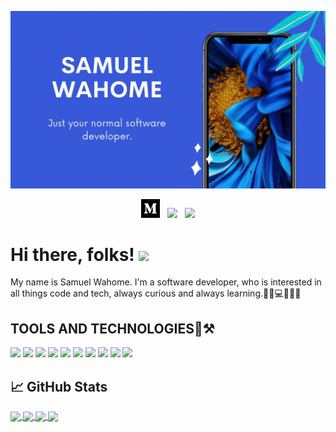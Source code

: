 <!-- [![Header](https://raw.githubusercontent.com/Samuel-dot-cloud/Samuel-dot-cloud/master/pics/header.png?raw=true)](https://samuel-dot-cloud.github.io/portfolio-v1/#me) -->

<!-- <a href="https://samuel-dot-cloud.github.io/portfolio-v1/#me"><img height="100%" width="100%" src="pics/header.gif"></a> -->

[![Header](https://github.com/Samuel-dot-cloud/Samuel-dot-cloud/blob/master/pics/header.gif "Header")](https://samuel-dot-cloud.github.io/portfolio-v1/#me)



<p align='center'>
<a href="https://medium.com/@samuelwahome"><img height="30" src="https://github.com/Samuel-dot-cloud/Samuel-dot-cloud/blob/master/pics/medium.png"></a>&nbsp;&nbsp;
<a href="https://twitter.com/samuelwahome_"><img height="30" src="https://github.com/WaylonWalker/WaylonWalker/blob/main/icon/twitter.png?raw=true"></a>&nbsp;&nbsp;
<a href="https://www.linkedin.com/in/samuel-wahome-571a1a1b0/"><img height="30" src="https://github.com/WaylonWalker/WaylonWalker/blob/main/icon/linkedin.png?raw=true"></a>
</p>

# Hi there, folks! <img src="https://raw.githubusercontent.com/MartinHeinz/MartinHeinz/master/wave.gif" width="30px">
My name is Samuel Wahome. I'm a software developer, who is interested in all things code and tech, always curious and always learning.:technologist::computer::kenya:🥇

## TOOLS AND TECHNOLOGIES:wrench::hammer_and_pick:
![](https://img.shields.io/badge/OS-Linux-informational?style=flat&logo=linux&logoColor=white&color=2bbc8a)
![](https://img.shields.io/badge/Editor-IntelliJ_IDEA-informational?style=flat&logo=intellij-idea&logoColor=white&color=2bbc8a)
![](https://img.shields.io/badge/Code-Java-informational?style=flat&logo=java&logoColor=white&color=2bbc8a)
![](https://img.shields.io/badge/Code-JavaScript-informational?style=flat&logo=javascript&logoColor=white&color=2bbc8a)
![](https://img.shields.io/badge/Framework-Spark-informational?style=flat&logo=spark&logoColor=white&color=2bbc8a)
![](https://img.shields.io/badge/Platform-Android-informational?style=flat&logo=android&logoColor=white&color=2bbc8a)
![](https://img.shields.io/badge/Framework-Angular-informational?style=flat&logo=angular&logoColor=white&color=2bbc8a)
![](https://img.shields.io/badge/Framework-Electron-informational?style=flat&logo=electron&logoColor=white&color=2bbc8a)
![](https://img.shields.io/badge/Tools-PostgreSQL-informational?style=flat&logo=postgresql&logoColor=white&color=2bbc8a)
![](https://img.shields.io/badge/Tools-Firebase-informational?style=flat&logo=firebase&logoColor=yellow&color=2bbc8a)

## &#x1f4c8; GitHub Stats
<a href="https://github.com/Samuel-dot-cloud">
  <img align="center" src="https://github-readme-stats.vercel.app/api?username=Samuel-dot-cloud&hide=stars,issues&show_icons=true&theme=radical" />
</a>

<a href="https://github.com/Samuel-dot-cloud">
  <img align="center" src="https://github-readme-stats.vercel.app/api/top-langs/?username=Samuel-dot-cloud&hide=python&theme=dracula" />
</a>

<a href="https://github.com/Samuel-dot-cloud/MyEdu">
  <img align="center" src="https://github-readme-stats.vercel.app/api/pin/?username=Samuel-dot-cloud&repo=MyEdu&title_color=ffffff&text_color=c9cacc&icon_color=2bbc8a&bg_color=1d1f21" />
</a>

<a href="https://github.com/Samuel-dot-cloud/Timer-App">
  <img align="center" src="https://github-readme-stats.vercel.app/api/pin/?username=Samuel-dot-cloud&repo=Timer-App&title_color=ffffff&text_color=c9cacc&icon_color=2bbc8a&bg_color=1d1f21" />
</a>    



<!--
**Samuel-dot-cloud/Samuel-dot-cloud** is a ✨ _special_ ✨ repository because its `README.md` (this file) appears on your GitHub profile.

Here are some ideas to get you started:

- 🔭 I’m currently working on ...
- 🌱 I’m currently learning ...
- 👯 I’m looking to collaborate on ...
- 🤔 I’m looking for help with ...
- 💬 Ask me about ...
- 📫 How to reach me: ...
- 😄 Pronouns: ...
- ⚡ Fun fact: ...
-->
